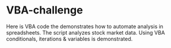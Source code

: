 # VBA-challenge
Here is VBA code the demonstrates how to automate analysis in spreadsheets. The script analyzes stock market data. Using VBA conditionals, iterations &amp; variables is demonstrated. 
